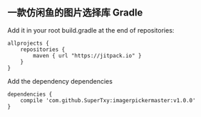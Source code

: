 
一款仿闲鱼的图片选择库 
Gradle
------
Add it in your root build.gradle at the end of repositories: 

```
allprojects {
    repositories {
        maven { url "https://jitpack.io" }
    }
}
```
Add the dependency dependencies 

```
dependencies {
	compile 'com.github.SuperTxy:imagerpickermaster:v1.0.0'
}
```